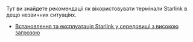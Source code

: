 Тут ви знайдете рекомендаціі як вікористовувати термінали Starlink в дещо незвичних ситуаціях.

* [Встановлення та експлуатація Starlink у середовищі з високою загрозою](slink/threat-env.md)
